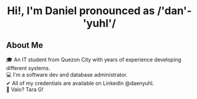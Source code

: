 <h1 style="text-align:center;">Hi!, I'm Daniel pronounced as /'dan'-'yuhl'/ </h1>

<h2>About Me</h2>
🎓 An IT student from Quezon City with years of experience developing different systems.<br>
💻 I'm a software dev and database administrator.<br>
✔ All of my credentials are available on LinkedIn @daenyuhl.<br>
🔫 Valo? Tara G!

<!---
daenyuhl/daenyuhl is a ✨ special ✨ repository because its `README.md` (this file) appears on your GitHub profile.
You can click the Preview link to take a look at your changes.
--->
